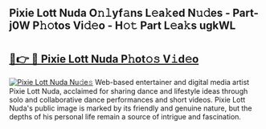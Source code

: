 ## Pixie Lott Nuda O𝚗𝚕yf𝚊ns L𝚎a𝚔ed N𝚞𝚍es - Part-j0W P𝚑𝚘tos Vi𝚍𝚎o - H𝚘𝚝 Part L𝚎a𝚔s ugkWL

# <h2><a href="http://kf9dc41.oniu.top/?m=Pixie+Lott+Nuda">🔗👉 🔴 Pixie Lott Nuda P𝚑ot𝚘𝚜 V𝚒d𝚎o</a></h2>

[![Pixie Lott Nuda Nu𝚍e𝚜](https://i.imgur.com/0qMVB7G.gif)](http://kf9dc41.oniu.top/?m=Pixie+Lott+Nuda)
Web-based entertainer and digital media artist Pixie Lott Nuda, acclaimed for sharing dance and lifestyle ideas through solo and collaborative dance performances and short videos. Pixie Lott Nuda's public image is marked by its friendly and genuine nature, but the depths of his personal life remain a source of intrigue and fascination.  
